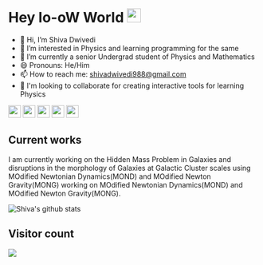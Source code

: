 # Hey lo-oW World <img src="https://media.giphy.com/media/hvRJCLFzcasrR4ia7z/giphy.gif" width="28px" height="28px">


- 👋 Hi, I’m Shiva Dwivedi
- 👀 I’m interested in Physics and learning programming for the same
- 🌱 I’m currently a senior Undergrad student of Physics and Mathematics
- 😄 Pronouns: He/Him
- 📫 How to reach me: shivadwivedi988@gmail.com
- 💞️ I'm looking to collaborate for creating interactive tools for learning Physics


<p align="left"><a href="https://www.linkedin.com/in/shiva-dwivedi-96a377202/"><img src="https://img.shields.io/badge/LinkedIn-_?style=for-the-badge&logo=LinkedIn&logoColor=white&label=Shiva%20Dwivedi&color=%20%230A66C2&link=https%3A%2F%2Fwww.linkedin.com%2Fin%2Fshiva-dwivedi-96a377202%2F" height=25></a>  
<a href="https://www.instagram.com/quasi_shiva/"><img src="https://img.shields.io/badge/Instagram-_?style=for-the-badge&logo=Instagram&logoColor=white&label=quasi_shiva&color=%23d62976&link=https%3A%2F%2Fwww.instagram.com%2Fquasi_shiva%2F" height=25></a> 
<a href="shivadwivedi988@gmail.com"><img src="https://img.shields.io/badge/E_mail-_?style=for-the-badge&logo=Gmail&logoColor=%23c71610&color=white&link=shivadwivedi988%40gmail.com" height=25></a> 
<a href="https://www.researchgate.net/profile/Shiva-Dwivedi-2"><img src="https://img.shields.io/badge/Research%20Gate-you_?style=for-the-badge&logo=ResearchGate&logoColor=black&color=white&link=https%3A%2F%2Fwww.researchgate.net%2Fprofile%2FShiva-Dwivedi-2" height=25></a> 
<a href="https://drive.google.com/file/d/1W9R9fryOLh_BclqRXE7KxFobfwVwyNSJ/view?usp=sharing"><img src="https://img.shields.io/badge/CV-_?logo=Read.cv&logoColor=black&label=Cover%20Letter&labelColor=white&color=grey&link=https%3A%2F%2Fdrive.google.com%2Ffile%2Fd%2F1W9R9fryOLh_BclqRXE7KxFobfwVwyNSJ%2Fview%3Fusp%3Dsharing" height=25></a>   
</p>


## Current works
I am currently working on the Hidden Mass Problem in Galaxies and disruptions in the morphology of Galaxies at Galactic Cluster scales using MOdified Newtonian Dynamics(MOND) and MOdified Newton Gravity(MONG) working on MOdified Newtonian
Dynamics(MOND) and MOdified Newton Gravity(MONG). 


![Shiva's github stats](https://github-readme-stats.vercel.app/api?username=quaSi-shiva&show_icons=true&hide=[%22issues%22])

## Visitor count
<img src="https://profile-counter.glitch.me/quaSi-shiva/count.svg" />

<!---
quaSi-shiva/quaSi-shiva is a ✨ special ✨ repository because its `README.md` (this file) appears on your GitHub profile.
You can click the Preview link to take a look at your changes.
--->
